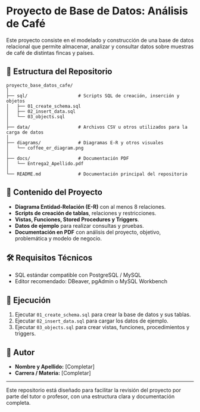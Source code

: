 # Proyecto de Base de Datos: Análisis de Café

Este proyecto consiste en el modelado y construcción de una base de datos relacional que permite almacenar, analizar y consultar datos sobre muestras de café de distintas fincas y países.

## 📁 Estructura del Repositorio

```
proyecto_base_datos_cafe/
│
├── sql/                   # Scripts SQL de creación, inserción y objetos
│   ├── 01_create_schema.sql
│   ├── 02_insert_data.sql
│   └── 03_objects.sql
│
├── data/                  # Archivos CSV u otros utilizados para la carga de datos
│
├── diagrams/              # Diagramas E-R y otros visuales
│   └── coffee_er_diagram.png
│
├── docs/                  # Documentación PDF
│   └── Entrega2_Apellido.pdf
│
└── README.md              # Documentación principal del repositorio
```

## 📝 Contenido del Proyecto

- **Diagrama Entidad-Relación (E-R)** con al menos 8 relaciones.
- **Scripts de creación de tablas**, relaciones y restricciones.
- **Vistas, Funciones, Stored Procedures y Triggers**.
- **Datos de ejemplo** para realizar consultas y pruebas.
- **Documentación en PDF** con análisis del proyecto, objetivo, problemática y modelo de negocio.

## 🛠️ Requisitos Técnicos

- SQL estándar compatible con PostgreSQL / MySQL
- Editor recomendado: DBeaver, pgAdmin o MySQL Workbench

## 🚀 Ejecución

1. Ejecutar `01_create_schema.sql` para crear la base de datos y sus tablas.
2. Ejecutar `02_insert_data.sql` para cargar los datos de ejemplo.
3. Ejecutar `03_objects.sql` para crear vistas, funciones, procedimientos y triggers.

## 📄 Autor

- **Nombre y Apellido:** [Completar]
- **Carrera / Materia:** [Completar]

---

Este repositorio está diseñado para facilitar la revisión del proyecto por parte del tutor o profesor, con una estructura clara y documentación completa.
